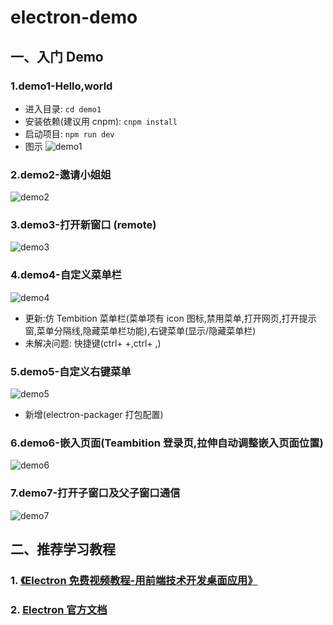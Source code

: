 # electron-demo

## 一、入门 Demo

### 1.demo1-Hello,world

- 进入目录: `cd demo1`
- 安装依赖(建议用 cnpm): `cnpm install`
- 启动项目: `npm run dev`
- 图示
  ![demo1](http://7n.jsyu.vip/demo1.png)

### 2.demo2-邀请小姐姐

![demo2](http://7n.jsyu.vip/demo2.png)

### 3.demo3-打开新窗口 (remote)

![demo3](http://7n.jsyu.vip/demo3.png)

### 4.demo4-自定义菜单栏

![demo4](http://7n.jsyu.vip/demo4.png)

- 更新:仿 Tembition 菜单栏(菜单项有 icon 图标,禁用菜单,打开网页,打开提示窗,菜单分隔线,隐藏菜单栏功能),右键菜单(显示/隐藏菜单栏)
- 未解决问题: 快捷键(ctrl+ +,ctrl+ ,)

### 5.demo5-自定义右键菜单

![demo5](http://7n.jsyu.vip/demo5.png)

- 新增(electron-packager 打包配置)

### 6.demo6-嵌入页面(Teambition 登录页,拉伸自动调整嵌入页面位置)

![demo6](http://7n.jsyu.vip/demo6.png)

### 7.demo7-打开子窗口及父子窗口通信

![demo7](http://7n.jsyu.vip/demo7.png)

## 二、推荐学习教程

### 1. [《Electron 免费视频教程-用前端技术开发桌面应用》](https://jspang.com/detailed?id=62)

### 2. [Electron 官方文档](http://www.electronjs.org/docs)
